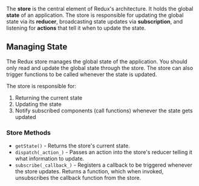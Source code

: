 The **store** is the central element of Redux's architecture. It holds the global **state** of an application. The store is responsible for updating the global state via its **reducer**, broadcasting state updates via **subscription**, and listening for **actions** that tell it when to update the state.

## Managing State
The Redux store manages the global state of the application. You should only read and update the global state through the store. The store can also trigger functions to be called whenever the state is updated.

The store is responsible for:

1. Returning the current state
2. Updating the state
3. Notify subscribed components (call functions) whenever the state gets updated

### Store Methods
- `getState()` - Returns the store's current state.
- `dispatch(_action_)` - Passes an action into the store's reducer telling it what information to update.
- `subscribe(_callback_)` - Registers a callback to be triggered whenever the store updates. Returns a function, which when invoked, unsubscribes the callback function from the store.
